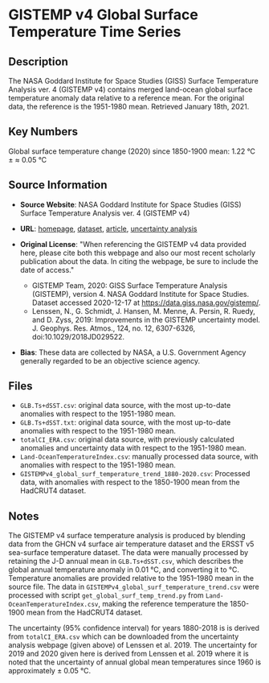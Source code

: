 
# GISTEMP v4 Global Surface Temperature Time Series

## Description
The NASA Goddard Institute for Space Studies (GISS) Surface Temperature Analysis ver. 4 (GISTEMP v4) contains merged land-ocean global surface temperature anomaly data relative to a reference mean. For the original data, the reference is the 1951-1980 mean. Retrieved January 18th, 2021.

## Key Numbers
Global surface temperature change (2020) since 1850-1900 mean: 1.22 °C ± ≈ 0.05 °C

## Source Information
* **Source Website**: NASA Goddard Institute for Space Studies (GISS) Surface Temperature Analysis ver. 4 (GISTEMP v4)
* **URL**: [homepage](https://data.giss.nasa.gov/gistemp/), [dataset](https://data.giss.nasa.gov/gistemp/tabledata_v4/GLB.Ts+dSST.csv), [article](http://dx.doi.org/10.1029/2018JD029522), [uncertainty analysis](https://data.giss.nasa.gov/gistemp/uncertainty/)
* **Original License**: "When referencing the GISTEMP v4 data provided here, please cite both this webpage and also our most recent scholarly publication about the data. In citing the webpage, be sure to include the date of access."

    * GISTEMP Team, 2020: GISS Surface Temperature Analysis (GISTEMP), version 4. NASA Goddard Institute for Space Studies. Dataset accessed 2020-12-17 at https://data.giss.nasa.gov/gistemp/.
    * Lenssen, N., G. Schmidt, J. Hansen, M. Menne, A. Persin, R. Ruedy, and D. Zyss, 2019: Improvements in the GISTEMP uncertainty model. J. Geophys. Res. Atmos., 124, no. 12, 6307-6326, doi:10.1029/2018JD029522.

* **Bias**: These data are collected by NASA, a U.S. Government Agency generally regarded to be an objective science agency.

## Files
* `GLB.Ts+dSST.csv`: original data source, with the most up-to-date anomalies with respect to the 1951-1980 mean.
* `GLB.Ts+dSST.txt`: original data source, with the most up-to-date anomalies with respect to the 1951-1980 mean.
* `totalCI_ERA.csv`: original data source, with previously calculated anomalies and uncertainty data with respect to the 1951-1980 mean.
* `Land-OceanTemperatureIndex.csv`: manually processed data source, with anomalies with respect to the 1951-1980 mean.
* `GISTEMPv4_global_surf_temperature_trend_1880-2020.csv`: Processed data, with anomalies with respect to the 1850-1900 mean from the HadCRUT4 dataset.

## Notes
The GISTEMP v4 surface temperature analysis is produced by blending data from the GHCN v4 surface air temperature dataset and the ERSST v5 sea-surface temperature dataset. The data were manually processed by retaining the J-D annual mean in `GLB.Ts+dSST.csv`, which describes the global annual temperature anomaly in 0.01 °C, and converting it to °C. Temperature anomalies are provided relative to the 1951–1980 mean in the source file. The data in `GISTEMPv4_global_surf_temperature_trend.csv` were processed with script `get_global_surf_temp_trend.py` from `Land-OceanTemperatureIndex.csv`, making the reference temperature the 1850-1900 mean from the HadCRUT4 dataset.

The uncertainty (95% confidence interval) for years 1880-2018 is is derived from `totalCI_ERA.csv` which can be downloaded from the uncertainty analysis webpage (given above) of Lenssen et al. 2019. The uncertainty for 2019 and 2020 given here is derived from Lenssen et al. 2019 where it is noted that the uncertainty of annual global mean temperatures since 1960 is approximately ± 0.05 °C.
